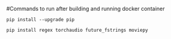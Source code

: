 #Commands to run after building and running docker container 

`pip install --upgrade pip`

`pip install regex torchaudio future_fstrings moviepy`
